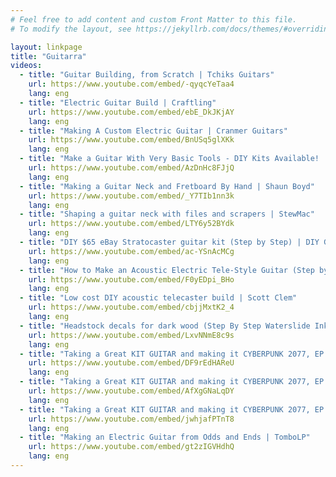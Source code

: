 ```yaml
---
# Feel free to add content and custom Front Matter to this file.
# To modify the layout, see https://jekyllrb.com/docs/themes/#overriding-theme-defaults

layout: linkpage
title: "Guitarra"
videos:
  - title: "Guitar Building, from Scratch | Tchiks Guitars"
    url: https://www.youtube.com/embed/-qyqcYeTaa4
    lang: eng
  - title: "Electric Guitar Build | Craftling"
    url: https://www.youtube.com/embed/ebE_DkJKjAY
    lang: eng
  - title: "Making A Custom Electric Guitar | Cranmer Guitars"
    url: https://www.youtube.com/embed/BnUSq5glXKk
    lang: eng
  - title: "Make a Guitar With Very Basic Tools - DIY Kits Available! | Tim Sway"
    url: https://www.youtube.com/embed/AzDnHc8FJjQ
    lang: eng
  - title: "Making a Guitar Neck and Fretboard By Hand | Shaun Boyd"
    url: https://www.youtube.com/embed/_Y7TIb1nn3k
    lang: eng
  - title: "Shaping a guitar neck with files and scrapers | StewMac"
    url: https://www.youtube.com/embed/LTY6y52BYdk
    lang: eng
  - title: "DIY $65 eBay Stratocaster guitar kit (Step by Step) | DIY Gene"
    url: https://www.youtube.com/embed/ac-YSnAcMCg
    lang: eng
  - title: "How to Make an Acoustic Electric Tele-Style Guitar (Step by Step) | DIY Gene"
    url: https://www.youtube.com/embed/F0yEDpi_BHo
    lang: eng
  - title: "Low cost DIY acoustic telecaster build | Scott Clem"
    url: https://www.youtube.com/embed/cbjjMxtK2_4
    lang: eng
  - title: "Headstock decals for dark wood (Step By Step Waterslide Inkjet decals) | DIY Gene"
    url: https://www.youtube.com/embed/LxvNNmE8c9s
    lang: eng
  - title: "Taking a Great KIT GUITAR and making it CYBERPUNK 2077, EP 1 | Crimson Custom Guitars"
    url: https://www.youtube.com/embed/DF9rEdHAReU
    lang: eng
  - title: "Taking a Great KIT GUITAR and making it CYBERPUNK 2077, EP 2 | Crimson Custom Guitars"
    url: https://www.youtube.com/embed/AfXgGNaLqDY
    lang: eng
  - title: "Taking a Great KIT GUITAR and making it CYBERPUNK 2077, EP 3 | Crimson Custom Guitars"
    url: https://www.youtube.com/embed/jwhjafPTnT8
    lang: eng
  - title: "Making an Electric Guitar from Odds and Ends | TomboLP"
    url: https://www.youtube.com/embed/gt2zIGVHdhQ
    lang: eng
---
```

